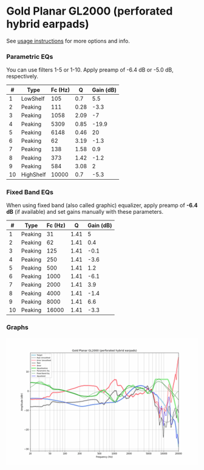 # Gold Planar GL2000 (perforated hybrid earpads)
See [usage instructions](https://github.com/jaakkopasanen/AutoEq#usage) for more options and info.

### Parametric EQs
You can use filters 1-5 or 1-10. Apply preamp of -6.4 dB or -5.0 dB, respectively.

|   # | Type      |   Fc (Hz) |    Q |   Gain (dB) |
|-----|-----------|-----------|------|-------------|
|   1 | LowShelf  |       105 | 0.7  |         5.5 |
|   2 | Peaking   |       111 | 0.28 |        -3.3 |
|   3 | Peaking   |      1058 | 2.09 |        -7   |
|   4 | Peaking   |      5309 | 0.85 |       -19.9 |
|   5 | Peaking   |      6148 | 0.46 |        20   |
|   6 | Peaking   |        62 | 3.19 |        -1.3 |
|   7 | Peaking   |       138 | 1.58 |         0.9 |
|   8 | Peaking   |       373 | 1.42 |        -1.2 |
|   9 | Peaking   |       584 | 3.08 |         2   |
|  10 | HighShelf |     10000 | 0.7  |        -5.3 |

### Fixed Band EQs
When using fixed band (also called graphic) equalizer, apply preamp of **-6.4 dB** (if available) and set gains manually with these parameters.

|   # | Type    |   Fc (Hz) |    Q |   Gain (dB) |
|-----|---------|-----------|------|-------------|
|   1 | Peaking |        31 | 1.41 |         5   |
|   2 | Peaking |        62 | 1.41 |         0.4 |
|   3 | Peaking |       125 | 1.41 |        -0.1 |
|   4 | Peaking |       250 | 1.41 |        -3.6 |
|   5 | Peaking |       500 | 1.41 |         1.2 |
|   6 | Peaking |      1000 | 1.41 |        -6.1 |
|   7 | Peaking |      2000 | 1.41 |         3.9 |
|   8 | Peaking |      4000 | 1.41 |        -1.4 |
|   9 | Peaking |      8000 | 1.41 |         6.6 |
|  10 | Peaking |     16000 | 1.41 |        -3.3 |

### Graphs
![](./Gold%20Planar%20GL2000%20(perforated%20hybrid%20earpads).png)
